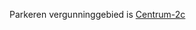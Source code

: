 Parkeren  vergunninggebied is [Centrum-2c]([https://github.com/Benjamin-Italiaander/My_Notes/blob/main/Amsterdam/Gemeente/Parkeren/Centrum_1-4_20230630.pdf"Centrum-2c"](https://github.com/Benjamin-Italiaander/My_Notes/blob/main/Amsterdam/Gemeente/Parkeren/Centrum_1-4_20230630.pdf))
